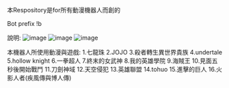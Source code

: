 本Respository是for所有動漫機器人而創的

Bot prefix !b

說明:
![image](https://user-images.githubusercontent.com/86449294/149626930-8faf77f1-1fd6-498d-9926-da8c61f4d4f0.png)
![image](https://user-images.githubusercontent.com/86449294/149626932-791eafdd-84dc-4f8a-adba-503c56b006d2.png)
![image](https://user-images.githubusercontent.com/86449294/149626942-e3243926-7c82-4aa6-a76f-3280c429c166.png)

本機器人所使用動漫與遊戲:
1.七龍珠
2.JOJO
3.殺者轉生異世界貴族
4.undertale
5.hollow knight
6.一拳超人
7.終末的女武神
8.我的英雄學院
9.海賊王
10.見面五秒後開始戰鬥
11.刀劍神域
12.天空侵犯
13.英雄聯盟
14.tohuo
15.進擊的巨人
16.火影人者(疾風傳與博人傳)
